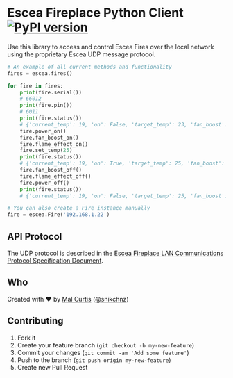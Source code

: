 # Escea Fireplace Python Client [![PyPI version](https://badge.fury.io/py/escea.svg)](https://badge.fury.io/py/escea)

Use this library to access and control Escea Fires over the local network using the proprietary Escea UDP message
protocol.

```py
# An example of all current methods and functionality
fires = escea.fires()

for fire in fires:
    print(fire.serial())
    # 66012
    print(fire.pin())
    # 6011
    print(fire.status())
    # {'current_temp': 19, 'on': False, 'target_temp': 23, 'fan_boost': False, 'flame_effect': False}
    fire.power_on()
    fire.fan_boost_on()
    fire.flame_effect_on()
    fire.set_temp(25)
    print(fire.status())
    # {'current_temp': 19, 'on': True, 'target_temp': 25, 'fan_boost': True, 'flame_effect': True}
    fire.fan_boost_off()
    fire.flame_effect_off()
    fire.power_off()
    print(fire.status())
    # {'current_temp': 19, 'on': False, 'target_temp': 25, 'fan_boost': False, 'flame_effect': False}
```

```py
# You can also create a Fire instance manually
fire = escea.Fire('192.168.1.22')
```

## API Protocol

The UDP protocol is described in the
[Escea Fireplace LAN Communications Protocol Specification Document](https://github.com/snikch/escea/files/644165/630260_3.Escea.Fireplace.LAN.Comms.Spec.pdf).

## Who

Created with ♥ by [Mal Curtis](http://github.com/snikch) ([@snikchnz](http://twitter.com/snikchnz))

## Contributing

1. Fork it
2. Create your feature branch (`git checkout -b my-new-feature`)
3. Commit your changes (`git commit -am 'Add some feature'`)
4. Push to the branch (`git push origin my-new-feature`)
5. Create new Pull Request

